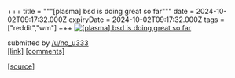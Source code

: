 +++
title = """[plasma] bsd is doing great so far"""
date = 2024-10-02T09:17:32.000Z
expiryDate = 2024-10-02T09:17:32.000Z
tags = ["reddit","wm"]
+++
[![[plasma] bsd is doing great so far](https://preview.redd.it/8l22lyrs8bsd1.png?width=640&crop=smart&auto=webp&s=b40d23e3c1df25252387c88ae359914707938001 "[plasma] bsd is doing great so far")](https://www.reddit.com/r/unixporn/comments/1fubyyt/plasma_bsd_is_doing_great_so_far/)

submitted by [/u/no\_u333](https://www.reddit.com/user/no_u333)  
[\[link\]](https://i.redd.it/8l22lyrs8bsd1.png) [\[comments\]](https://www.reddit.com/r/unixporn/comments/1fubyyt/plasma_bsd_is_doing_great_so_far/)

[[source]](https://www.reddit.com/r/unixporn/comments/1fubyyt/plasma_bsd_is_doing_great_so_far/)
